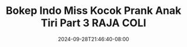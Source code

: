 --- 
title: "Bokep Indo  Miss Kocok Prank Anak Tiri Part 3  RAJA COLI"
description: "nonton bokeh Bokep Indo  Miss Kocok Prank Anak Tiri Part 3  RAJA COLI   durasi panjang terbaru"
date: 2024-09-28T21:46:40-08:00
file_code: "u3qluf4g28at"
draft: false
cover: "7yris7ilfmm83ul2.jpg"
tags: ["Bokep", "Indo", "Miss", "Kocok", "Prank", "Anak", "Tiri", "Part", "RAJA", "COLI", "bokep-indo", "bokep-viral", "bokep-ig"]
length: 1662
fld_id: "1483075"
foldername: "A Miss kocok"
categories: ["A Miss kocok"]
views: 0
---